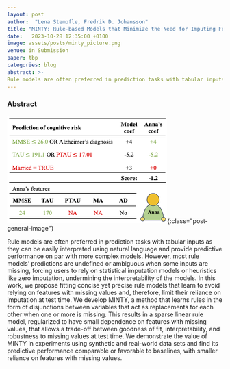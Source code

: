 ```yaml
---
layout: post
author:  "Lena Stempfle, Fredrik D. Johansson"
title: "MINTY: Rule-based Models that Minimize the Need for Imputing Features with Missing Values"
date:   2023-10-28 12:35:00 +0100
image: assets/posts/minty_picture.png
venue: in Submission
paper: tbp
categories: blog
abstract: >-
Rule models are often preferred in prediction tasks with tabular inputs as they can be easily interpreted using natural language and provide predictive performance on par with more complex models. However, most rule models’ predictions are undefined or ambiguous when some inputs are missing, forcing users to rely on statistical imputation models or heuristics like zero imputation, undermining the interpretability of the models. In this work, we propose fitting concise yet precise rule models that learn to avoid relying on features with missing values and, therefore, limit their reliance on imputation at test time. We develop MINTY, a method that learns rules in the form of disjunctions between variables that act as replacements for each other when one or more is missing. This results in a sparse linear rule model, regularized to have small dependence on features with missing values, that allows a trade-off between goodness of fit, interpretability, and robustness to missing values at test time. We demonstrate the value of MINTY in experiments using synthetic and real-world data sets and find its predictive performance comparable or favorable to baselines, with smaller reliance on features with missing values.--
---
```


### Abstract

![Illustration of rule-base model with missing values](assets/posts/minty_picture.png){:class="post-general-image"}

Rule models are often preferred in prediction tasks with tabular inputs as they can be easily interpreted using natural language and provide predictive performance on par with more complex models. However, most rule models’ predictions are undefined or ambiguous when some inputs are missing, forcing users to rely on statistical imputation models or heuristics like zero imputation, undermining the interpretability of the models. In this work, we propose fitting concise yet precise rule models that learn to avoid relying on features with missing values and, therefore, limit their reliance on imputation at test time. We develop MINTY, a method that learns rules in the form of disjunctions between variables that act as replacements for each other when one or more is missing. This results in a sparse linear rule model, regularized to have small dependence on features with missing values, that allows a trade-off between goodness of fit, interpretability, and robustness to missing values at test time. We demonstrate the value of MINTY in experiments using synthetic and real-world data sets and find its predictive performance comparable or favorable to baselines, with smaller reliance on features with missing values.

